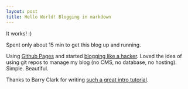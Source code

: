 ```yaml
---
layout: post
title: Hello World! Blogging in markdown
---
```


It works! :)

Spent only about 15 min to get this blog up and running.

<!--more-->

Using [Github Pages](https://pages.github.com/) and started [blogging like a hacker](http://tom.preston-werner.com/2008/11/17/blogging-like-a-hacker.html). Loved the idea of using git repos to manage my blog (no CMS, no database, no hosting). Simple. Beautiful.

Thanks to Barry Clark for writing [such a great intro tutorial](https://www.smashingmagazine.com/2014/08/build-blog-jekyll-github-pages/).

